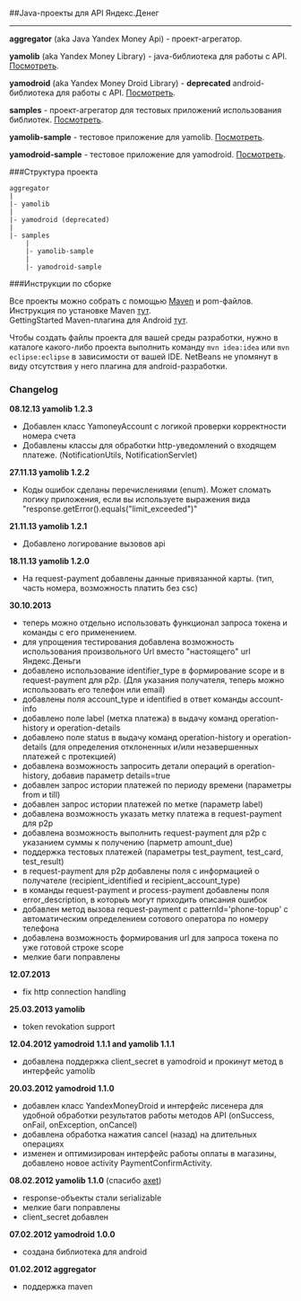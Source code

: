 ##Java-проекты для API Яндекс.Денег

- - -

**aggregator** (aka Java Yandex Money Api) - проект-агрегатор.

**yamolib** (aka Yandex Money Library) - java-библиотека для работы с API. [Посмотреть](https://github.com/melnikovdv/Java-Yandex.Money-API-SDK/tree/master/yamolib).

**yamodroid** (aka Yandex Money Droid Library) - **deprecated** android-библиотека для работы c API. [Посмотреть](https://github.com/melnikovdv/Java-Yandex.Money-API-SDK/tree/master/yamodroid).

**samples** - проект-агрегатор для тестовых приложений использования библиотек. [Посмотреть](https://github.com/melnikovdv/Java-Yandex.Money-API-SDK/tree/master/samples).

**yamolib-sample** - тестовое приложение для yamolib. [Посмотреть](https://github.com/melnikovdv/Java-Yandex.Money-API-SDK/tree/master/samples/yamolib-sample).

**yamodroid-sample** - тестовое приложение для yamodroid. [Посмотреть](https://github.com/melnikovdv/Java-Yandex.Money-API-SDK/tree/master/samples/yamodroid-sample).

###Структура проекта

    aggregator
    |
    |- yamolib
    |
    |- yamodroid (deprecated)
    |
    |- samples
        |
        |- yamolib-sample
        |
        |- yamodroid-sample

###Инструкции по сборке

Все проекты можно собрать с помощью [Maven](http://en.wikipedia.org/wiki/Apache_Maven) и pom-файлов. Инструкция по установке Maven [тут](http://maven.apache.org/download.html).   
GettingStarted Maven-плагина для Android [тут](http://code.google.com/p/maven-android-plugin/wiki/GettingStarted).

Чтобы создать файлы проекта для вашей среды разработки, нужно в каталоге какого-либо проекта выполнить команду `mvn idea:idea` или `mvn eclipse:eclipse` в зависимости от вашей IDE. NetBeans не упомянут в виду отсутствия у него плагина для android-разработки.

### Changelog

**08.12.13 yamolib 1.2.3**

* Добавлен класс YamoneyAccount с логикой проверки корректности номера счета
* Добавлены классы для обработки http-уведомлений о входящем платеже. (NotificationUtils, NotificationServlet)

**27.11.13 yamolib 1.2.2**

* Коды ошибок сделаны перечислениями (enum). Может сломать логику приложения, если вы используете выражения вида "response.getError().equals("limit_exceeded")"

**21.11.13 yamolib 1.2.1**

* Добавлено логирование вызовов api

**18.11.13 yamolib 1.2.0**

* На request-payment добавлены данные привязанной карты. (тип, часть номера, возможность платить без csc)

**30.10.2013**

* теперь можно отдельно использовать функционал запроса токена и команды с его применением.
* для упрощения тестирования добавлена возможность использования произвольного Url вместо "настоящего" url Яндекс.Деньги
* добавлено использование identifier_type в формирование scope и в request-payment для p2p. (Для указания получателя, теперь можно использовать его телефон или email)
* добавлены поля account_type и identified в ответ команды account-info
* добавлено поле label (метка платежа) в выдачу команд operation-history и operation-details
* добавлено поле status в выдачу команд operation-history и operation-details (для определения отклоненных и/или незавершенных платежей с протекцией)
* добавлена возможность запросить детали операций в operation-history, добавив параметр details=true
* добавлен запрос истории платежей по периоду времени (параметры from и till)
* добавлен запрос истории платежей по метке (параметр label)
* добавлена возможность указать метку платежа в request-payment для p2p
* добавлена возможность выполнить request-payment для p2p с указанием суммы к получению (парметр amount_due)
* поддержка тестовых платежей (параметры test_payment, test_card, test_result)
* в request-payment для p2p добавлены поля с информацией о получателе (recipient_identified и recipient_account_type)
* в команды request-payment и process-payment добавлены поля error_description, в которыъ могут приходить описания ошибок
* добавлен метод вызова request-payment c patternId='phone-topup' с автоматическим определением сотового оператора по номеру телефона
* добавлена возможность формирования url для запроса токена по уже готовой строке scope
* мелкие баги поправлены

**12.07.2013**

* fix http connection handling

**25.03.2013 yamolib**

* token revokation support

**12.04.2012 yamodroid 1.1.1 and yamolib 1.1.1**

* добавлена поддержка client_secret в yamodroid и прокинут метод в интерфейс yamolib

**20.03.2012 yamodroid 1.1.0**

* добавлен класс YandexMoneyDroid и интерфейс лисенера для удобной обработки результатов работы методов API (onSuccess,
  onFail, onException, onCancel)
* добавлена обработка нажатия cancel (назад) на длительных операциях
* изменен и оптимизирован интерфейс работы оплаты в магазины, добавлено новое activity PaymentConfirmActivity.

**08.02.2012 yamolib 1.1.0** (спасибо [axet](https://github.com/axet))

* response-объекты стали serializable
* мелкие баги поправлены
* client_secret добавлен

    
**07.02.2012 yamodroid 1.0.0**

* создана библиотека для android
    
**01.02.2012 aggregator**

* поддержка maven
